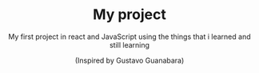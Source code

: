 <div align="center">
  <h1>My project</h1>
  
<p>My first project in react and JavaScript using the things that i learned and still learning</p>
<P>(Inspired by Gustavo Guanabara)</P>
</div>
